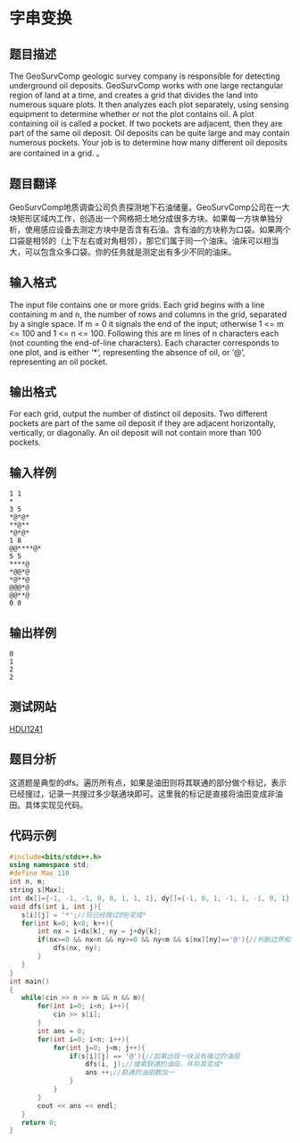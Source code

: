 ﻿# 字串变换        
## 题目描述    
The GeoSurvComp geologic survey company is responsible for detecting underground oil deposits. GeoSurvComp works with one large rectangular region of land at a time, and creates a grid that divides the land into numerous square plots. It then analyzes each plot separately, using sensing equipment to determine whether or not the plot contains oil. A plot containing oil is called a pocket. If two pockets are adjacent, then they are part of the same oil deposit. Oil deposits can be quite large and may contain numerous pockets. Your job is to determine how many different oil deposits are contained in a grid. 。       
## 题目翻译  
GeoSurvComp地质调查公司负责探测地下石油储量。GeoSurvComp公司在一大块矩形区域内工作，创造出一个网格把土地分成很多方块。如果每一方块单独分析，使用感应设备去测定方块中是否含有石油。含有油的方块称为口袋。如果两个口袋是相邻的（上下左右或对角相邻），那它们属于同一个油床。油床可以相当大，可以包含众多口袋。你的任务就是测定出有多少不同的油床。
## 输入格式   
The input file contains one or more grids. Each grid begins with a line containing m and n, the number of rows and columns in the grid, separated by a single space. If m = 0 it signals the end of the input; otherwise 1 <= m <= 100 and 1 <= n <= 100. Following this are m lines of n characters each (not counting the end-of-line characters). Each character corresponds to one plot, and is either ‘*’, representing the absence of oil, or ‘@’, representing an oil pocket.   
## 输出格式  
For each grid, output the number of distinct oil deposits. Two different pockets are part of the same oil deposit if they are adjacent horizontally, vertically, or diagonally. An oil deposit will not contain more than 100 pockets.     
## 输入样例    
 ```	 
1 1
*
3 5  
*@*@*  
**@**  
*@*@*  
1 8  
@@****@*  
5 5   
****@  
*@@*@  
*@**@  
@@@*@  
@@**@  
0 0       
 ```    
## 输出样例  
 ```		
0  
1  
2  
2     
 ```   
## 测试网站  	
  [HDU1241](https://vjudge.net/problem/HDU-1241)  	 
## 题目分析  	
这道题是典型的dfs。遍历所有点，如果是油田则将其联通的部分做个标记，表示已经搜过，记录一共搜过多少联通块即可。这里我的标记是直接将油田变成非油田。具体实现见代码。  
## 代码示例  
 ```c++	
#include<bits/stdc++.h>
using namespace std;
#define Max 110
int n, m;
string s[Max];
int dx[]={-1, -1, -1, 0, 0, 1, 1, 1}, dy[]={-1, 0, 1, -1, 1, -1, 0, 1};//定义搜索的八个方向
void dfs(int i, int j){
    s[i][j] = '*';//将已经搜过的@变成*
    for(int k=0; k<8; k++){
        int nx = i+dx[k], ny = j+dy[k];
        if(nx>=0 && nx<n && ny>=0 && ny<m && s[nx][ny]=='@'){//判断边界和是否为油田
            dfs(nx, ny);
        }
    }
}
int main()
{
    while(cin >> n >> m && n && m){
        for(int i=0; i<n; i++){
            cin >> s[i];
        }
        int ans = 0;
        for(int i=0; i<n; i++){
            for(int j=0; j<m; j++){
                if(s[i][j] == '@'){//如果出现一块没有搜过的油田
                    dfs(i, j);//搜索联通的油田，并将其变成*
                    ans ++;//联通的油田数加一
                }
            }
        }
        cout << ans << endl;
    }
    return 0;
}
```